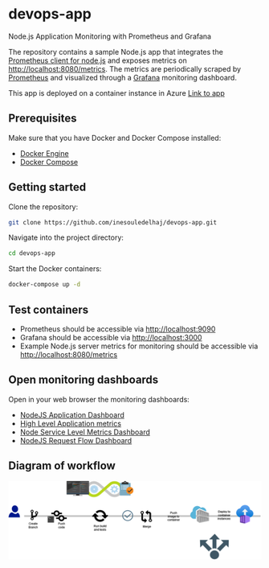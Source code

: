 # devops-app
Node.js Application Monitoring with Prometheus and Grafana

The repository contains a sample Node.js app that integrates the [Prometheus client for node.js](https://github.com/siimon/prom-client) and exposes metrics on [http://localhost:8080/metrics](http://localhost:8080/metrics). The metrics are periodically scraped by [Prometheus](https://prometheus.io) and visualized through a [Grafana](https://grafana.com/oss/grafana) monitoring dashboard.

This app is deployed on a container instance in Azure [Link to app](http://devops-app.westeurope.azurecontainer.io:8080/)
## Prerequisites

Make sure that you have Docker and Docker Compose installed:
- [Docker Engine](https://docs.docker.com/engine)
- [Docker Compose](https://docs.docker.com/compose)

## Getting started

Clone the repository:
```bash
git clone https://github.com/inesouledelhaj/devops-app.git
```

Navigate into the project directory:
```bash
cd devops-app
```

 Start the Docker containers:
```bash
docker-compose up -d
```

## Test containers

- Prometheus should be accessible via [http://localhost:9090](http://localhost:9090)
- Grafana should be accessible via [http://localhost:3000](http://localhost:3000)
- Example Node.js server metrics for monitoring should be accessible via [http://localhost:8080/metrics](http://localhost:8080/metrics)

## Open monitoring dashboards

Open in your web browser the monitoring dashboards:

- [NodeJS Application Dashboard](http://localhost:3000/d/PTSqcpJWk/nodejs-application-dashboard)
- [High Level Application metrics](http://localhost:3000/d/OnjTYJg7k/high-level-application-metrics)
- [Node Service Level Metrics Dashboard](http://localhost:3000/d/WBxkVyRnz/node-service-level-metrics-dashboard)
- [NodeJS Request Flow Dashboard](http://localhost:3000/d/2Er5E1R7k/nodejs-request-flow-dashboard)

## Diagram of workflow

![Digrama](https://github.com/inesouledelhaj/devops-app/blob/master/Diagram.png?raw=true)

